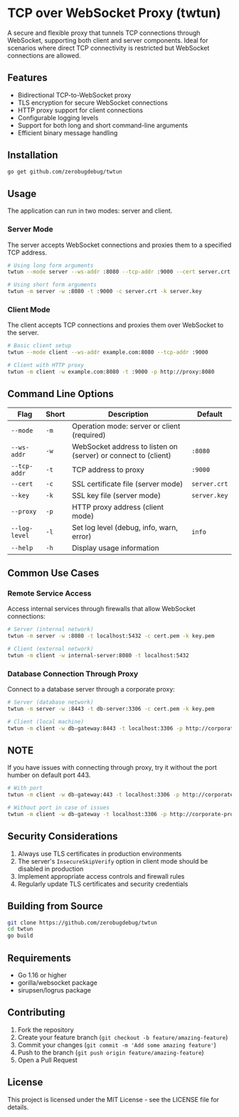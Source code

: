 # TCP over WebSocket Proxy (twtun)

A secure and flexible proxy that tunnels TCP connections through WebSocket, supporting both client and server components. Ideal for scenarios where direct TCP connectivity is restricted but WebSocket connections are allowed.

## Features

- Bidirectional TCP-to-WebSocket proxy
- TLS encryption for secure WebSocket connections
- HTTP proxy support for client connections
- Configurable logging levels
- Support for both long and short command-line arguments
- Efficient binary message handling

## Installation

```bash
go get github.com/zerobugdebug/twtun
```

## Usage

The application can run in two modes: server and client.

### Server Mode

The server accepts WebSocket connections and proxies them to a specified TCP address.

```bash
# Using long form arguments
twtun --mode server --ws-addr :8080 --tcp-addr :9000 --cert server.crt --key server.key

# Using short form arguments
twtun -m server -w :8080 -t :9000 -c server.crt -k server.key
```

### Client Mode

The client accepts TCP connections and proxies them over WebSocket to the server.

```bash
# Basic client setup
twtun --mode client --ws-addr example.com:8080 --tcp-addr :9000

# Client with HTTP proxy
twtun -m client -w example.com:8080 -t :9000 -p http://proxy:8080
```

## Command Line Options

| Flag | Short | Description | Default |
|------|-------|-------------|---------|
| `--mode` | `-m` | Operation mode: server or client (required) | |
| `--ws-addr` | `-w` | WebSocket address to listen on (server) or connect to (client) | `:8080` |
| `--tcp-addr` | `-t` | TCP address to proxy | `:9000` |
| `--cert` | `-c` | SSL certificate file (server mode) | `server.crt` |
| `--key` | `-k` | SSL key file (server mode) | `server.key` |
| `--proxy` | `-p` | HTTP proxy address (client mode) | |
| `--log-level` | `-l` | Set log level (debug, info, warn, error) | `info` |
| `--help` | `-h` | Display usage information | |

## Common Use Cases

### Remote Service Access

Access internal services through firewalls that allow WebSocket connections:

```bash
# Server (internal network)
twtun -m server -w :8080 -t localhost:5432 -c cert.pem -k key.pem

# Client (external network)
twtun -m client -w internal-server:8080 -t localhost:5432
```

### Database Connection Through Proxy

Connect to a database server through a corporate proxy:

```bash
# Server (database network)
twtun -m server -w :8443 -t db-server:3306 -c cert.pem -k key.pem

# Client (local machine)
twtun -m client -w db-gateway:8443 -t localhost:3306 -p http://corporate-proxy:8080
```

## NOTE
If you have issues with connecting through proxy, try it without the port humber on default port 443.

```bash
# With port
twtun -m client -w db-gateway:443 -t localhost:3306 -p http://corporate-proxy:8080

# Without port in case of issues
twtun -m client -w db-gateway -t localhost:3306 -p http://corporate-proxy:8080
```

## Security Considerations

1. Always use TLS certificates in production environments
2. The server's `InsecureSkipVerify` option in client mode should be disabled in production
3. Implement appropriate access controls and firewall rules
4. Regularly update TLS certificates and security credentials

## Building from Source

```bash
git clone https://github.com/zerobugdebug/twtun
cd twtun
go build
```

## Requirements

- Go 1.16 or higher
- gorilla/websocket package
- sirupsen/logrus package

## Contributing

1. Fork the repository
2. Create your feature branch (`git checkout -b feature/amazing-feature`)
3. Commit your changes (`git commit -m 'Add some amazing feature'`)
4. Push to the branch (`git push origin feature/amazing-feature`)
5. Open a Pull Request

## License

This project is licensed under the MIT License - see the LICENSE file for details.
